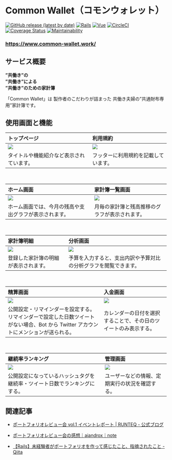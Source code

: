 # Common Wallet（コモンウォレット）

[![GitHub release (latest by date)](https://img.shields.io/github/v/release/aiandrox/hashlog)](https://github.com/aiandrox/hashlog/releases)
[![Rails](https://img.shields.io/badge/Rails-v5.2.4.3-%23a72332)](https://rubygems.org/gems/rails/versions/5.2.4.4)
[![Vue](https://img.shields.io/badge/Vue-v2.6.11-%2342b77c)](https://www.npmjs.com/package/vue/v/2.6.11)
[![CircleCI](https://circleci.com/gh/aiandrox/hashlog.svg?style=shield)](https://circleci.com/gh/aiandrox/hashlog)
[![Coverage Status](https://coveralls.io/repos/github/aiandrox/hashlog/badge.svg?branch=develop)](https://coveralls.io/github/aiandrox/hashlog?branch=develop)
[![Maintainability](https://api.codeclimate.com/v1/badges/d31e5fff03ec3ea494fa/maintainability)](https://codeclimate.com/github/aiandrox/hashlog/maintainability)

### **https://www.common-wallet.work/**

## サービス概要

**”共働き”の**<br>
**”共働き”による**<br>
**”共働き”のための家計簿**

「Common Wallet」は
製作者のこだわりが詰まった
共働き夫婦の”共通財布専用”家計簿です。

## 使用画面と機能

| トップページ                                                         | 利用規約                                                                                               |
| :------------------------------------------------------------------- | :----------------------------------------------------------------------------------------------------- |
| <img src="https://gyazo.com/598518551f28bc3c93a4c15525ea5dd7.png"> | <img src="https://gyazo.com/aaf8a847ad17af714594a2c3604de927.png">                                   |
| タイトルや機能紹介など表示されています。              | フッターに利用規約を記載しています。 |

<br>

| ホーム画面                                                                                                                 | 家計簿一覧画面                                                                                                        |
| :------------------------------------------------------------------------------------------------------------------------- | :-------------------------------------------------------------------------------------------------------------------------- |
| <img src="https://gyazo.com/165b3206309796481e30942a0a93719f.png">                                                       | <img src="https://gyazo.com/5c77136745c69987592d63dc1cf76921.png">                                                        |
| ホーム画面では、今月の残高や支出グラフが表示されます。 | 月毎の家計簿と残高推移のグラフが表示されます。 |

<br>

| 家計簿明細                                                                 | 分析画面                                    |
| :----------------------------------------------------------------------------------------------- | :---------------------------------------------------------------------- |
| <img src="https://gyazo.com/cb820efa77a6a705b1ad8b22e83283ca.png">                             | <img src="https://gyazo.com/4169231a99cdc20d607db3321c6b3100.png">    |
| 登録した家計簿の明細が表示されます。 | 予算を入力すると、支出内訳や予算対比の分析グラフを閲覧できます。 |

<br>

| 精算画面                                                                                                                      | 入金画面                                                           |
| :-------------------------------------------------------------------------------------------------------------------------------------- | :------------------------------------------------------------------- |
| <img src="https://i.gyazo.com/06af34d7b35b912ddb6c95765fc8fd23.png">                                                                    | <img src="https://i.gyazo.com/aa81ebd3412dfd89508b545767924fb1.png"> |
| 公開設定・リマインダーを設定する。<br>リマインダーで設定した日数ツイートがない場合、Bot から Twitter アカウントにメンションが送られる。 | カレンダーの日付を選択することで、その日のツイートのみ表示する。     |

<br>

| 継続率ランキング                                                           | 管理画面                                                             |
| :------------------------------------------------------------------------- | :------------------------------------------------------------------- |
| <img src="https://i.gyazo.com/33d4427f0b70ef6c42074eb87135cc05.png">       | <img src="https://i.gyazo.com/a21f086fc3dc447a5d54d502fe7c56c5.png"> |
| 公開設定になっているハッシュタグを継続率・ツイート日数でランキングにする。 | ユーザーなどの情報、定期実行の状況を確認する。                       |


## 関連記事

- [ポートフォリオレビュー会 vol\.1 イベントレポート \| RUNTEQ \- 公式ブログ](https://blog.runteq.jp/programming-career/portfolio/3060/)

- [ポートフォリオレビュー会の感想｜aiandrox｜note](https://note.com/aiandrox/n/n18598a9c0c9d)

- [【Rails】未経験者がポートフォリオを作って感じたこと、指摘されたこと \- Qiita](https://qiita.com/aiandrox/items/cd0eaac79bd1d313f76d)